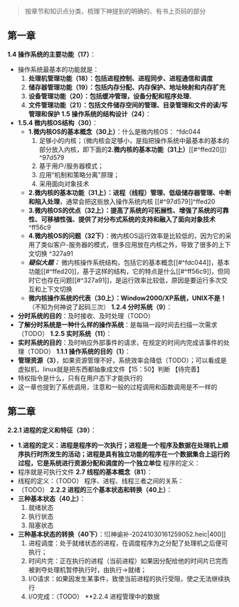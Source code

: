 >按章节和知识点分类，梳理下神提到的明确的、有书上页码的部分

## 第一章

**1.4 操作系统的主要功能（17）**：
- 操作系统最基本的功能就是：
	1. **处理机管理功能（18）：包括进程控制、进程同步、进程通信和调度** 
	2. **储存器管理功能（19）：包括内存分配、内存保护、地址映射和内存扩充**
	3. **设备管理功能（20）：包括缓冲管理，设备分配和程序处理**、
	4. **文件管理功能（21）：包括文件储存空间的管理、目录管理和文件的读/写管理和保护**
**1.5 操作系统的结构设计（24）**：
- **1.5.4 微内核OS结构（30）**：
	- **1.微内核OS的基本概念（30上）**：什么是微内核OS： ^fdc044
		1. 足够小的内核；（微内核会足够小，是指把操作系统中最基本的基本的部分放入内核，即下面的**2.微内核的基本功能（31上）**[[#^ffed20]]） ^97d579
		2. 基于用户/服务器模式；
		3. 应用“机制和策略分离”原理；
		4. 采用面向对象技术
	- **2.微内核的基本功能（31上）：进程（线程）管理、低级储存器管理、中断和陷入处理**，通常会把这些放入操作系统内核 [[#^97d579]]^ffed20
	- **3.微内核OS的优点（32上）：提高了系统的可拓展性、增强了系统的可靠性、可移植性强、提供了对分布式系统的支持和融入了面向对象技术** ^ff56c9
	- **4.微内核OS的问题（32下）**：微内核OS运行效率是比较低的，因为它的采用了类似客户-服务器的模式，很多应用放在内核之外，导致了很多的上下文切换 ^327a91
	- ***疑似大题：*** 微内核操作系统结构，包括它的基本概念[[#^fdc044]]，基本功能[[#^ffed20]]，基于这样的结构，它的特点是什么[[#^ff56c9]]，但同时它也存在问题[[#^327a91]]，是运行效率比较低，原因是要运行多次交互和上下文切换
	- **微内核操作系统的代表（30上）：Window2000/XP系统，UNIX不是！**（不知为何神说了起码三次）
**1.2.4 分时系统（9）**：
- **分时系统的目的**：及时接收、及时处理（TODO）
- **了解分时系统是一种什么样的操作系统**：是每隔一段时间去扫描一次需求（TODO）
**1.2.5 实时系统（11）**：
- **实时系统的目的**：及时响应外部事件的请求，在规定的时间内完成该事件的处理（TODO）
**1.1.1 操作系统的目的（1）**：
- **管理资源（3）**，如果资源管理不好，系统效率会降低（TODO）；可以看成是虚拟机，linux就是把东西都抽象成文件【15：50】判断
【待完善】
- 特权指令是什么，只有在用户态下才能执行的
- 这一章也提到了系统调用，注意和一般的过程调用和函数调用是不一样的

## 第二章

**2.2.1 进程的定义和特征（39）**：
- **1.进程的定义：进程是程序的一次执行；进程是一个程序及数据在处理机上顺序执行时所发生的活动；进程是具有独立功能的程序在一个数据集合上运行的过程，它是系统进行资源分配和调度的一个独立单位**
程序的定义：
- 程序就是可执行文件
**2.7 线程的基本概念（81）**：
- 线程的定义：（TODO）
程序、进程、线程三者之间的关系：
- （TODO）
**2.2.2 进程的三个基本状态和转换（40上）**：
- **三种基本状态（40上）**：
	1. 就绪状态
	2. 执行状态
	3. 阻塞状态
- **三种基本状态的转换（40下）**：![[神谕补-20241030161259052.heic|400]]
	1. 进程调度：处于就绪状态的进程，在调度程序为之分配了处理机之后便可执行；
	2. 时间片完：正在执行的进程（当前进程）如果因分配给他的时间片已完而被剥夺处理机暂停执行时，由执行->就绪；
	3. I/O请求：如果因发生某事件，致使当前进程的执行受阻，使之无法继续执行
	4. I/O完成：（TODO）
**2.2.4 进程管理中的数据
